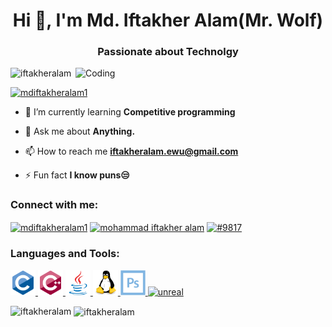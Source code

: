 <h1 align="center">Hi 👋, I'm Md. Iftakher Alam(Mr. Wolf)</h1>
<h3 align="center">Passionate about Technolgy</h3>
<img align="right" alt="Coding" width="400" src="https://i.pinimg.com/originals/ab/68/e6/ab68e6d38452d78ac98687865281c5c8.gif">

<p align="left"> <img src="https://komarev.com/ghpvc/?username=iftakheralam&label=Profile%20views&color=0e75b6&style=flat" alt="iftakheralam" /> </p>

<p align="left"> <a href="https://twitter.com/mdiftakheralam1" target="blank"><img src="https://img.shields.io/twitter/follow/mdiftakheralam1?logo=twitter&style=for-the-badge" alt="mdiftakheralam1" /></a> </p>

- 🌱 I’m currently learning **Competitive programming**

- 💬 Ask me about **Anything.**

- 📫 How to reach me **iftakheralam.ewu@gmail.com**

- ⚡ Fun fact **I know puns😒**

<h3 align="left">Connect with me:</h3>
<p align="left">
<a href="https://twitter.com/mdiftakheralam1" target="blank"><img align="center" src="https://raw.githubusercontent.com/rahuldkjain/github-profile-readme-generator/master/src/images/icons/Social/twitter.svg" alt="mdiftakheralam1" height="30" width="40" /></a>
<a href="https://fb.com/mohammad iftakher alam" target="blank"><img align="center" src="https://raw.githubusercontent.com/rahuldkjain/github-profile-readme-generator/master/src/images/icons/Social/facebook.svg" alt="mohammad iftakher alam" height="30" width="40" /></a>
<a href="https://discord.gg/#9817" target="blank"><img align="center" src="https://raw.githubusercontent.com/rahuldkjain/github-profile-readme-generator/master/src/images/icons/Social/discord.svg" alt="#9817" height="30" width="40" /></a>
</p>

<h3 align="left">Languages and Tools:</h3>
<p align="left"> <a href="https://www.cprogramming.com/" target="_blank" rel="noreferrer"> <img src="https://raw.githubusercontent.com/devicons/devicon/master/icons/c/c-original.svg" alt="c" width="40" height="40"/> </a> <a href="https://www.w3schools.com/cpp/" target="_blank" rel="noreferrer"> <img src="https://raw.githubusercontent.com/devicons/devicon/master/icons/cplusplus/cplusplus-original.svg" alt="cplusplus" width="40" height="40"/> </a> <a href="https://www.java.com" target="_blank" rel="noreferrer"> <img src="https://raw.githubusercontent.com/devicons/devicon/master/icons/java/java-original.svg" alt="java" width="40" height="40"/> </a> <a href="https://www.linux.org/" target="_blank" rel="noreferrer"> <img src="https://raw.githubusercontent.com/devicons/devicon/master/icons/linux/linux-original.svg" alt="linux" width="40" height="40"/> </a> <a href="https://www.photoshop.com/en" target="_blank" rel="noreferrer"> <img src="https://raw.githubusercontent.com/devicons/devicon/master/icons/photoshop/photoshop-line.svg" alt="photoshop" width="40" height="40"/> </a> <a href="https://unrealengine.com/" target="_blank" rel="noreferrer"> <img src="https://raw.githubusercontent.com/kenangundogan/fontisto/036b7eca71aab1bef8e6a0518f7329f13ed62f6b/icons/svg/brand/unreal-engine.svg" alt="unreal" width="40" height="40"/> </a> </p>

<p><img align="left" src="https://github-readme-stats.vercel.app/api/top-langs?username=iftakheralam&show_icons=true&locale=en&layout=compact" alt="iftakheralam" /></p>

<p>&nbsp;<img align="center" src="https://github-readme-stats.vercel.app/api?username=iftakheralam&show_icons=true&locale=en" alt="iftakheralam" /></p>
